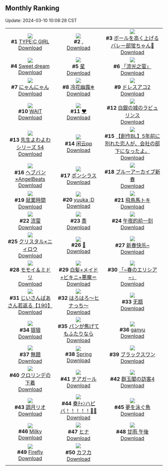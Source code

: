 ## Monthly Ranking
Update: 2024-03-10 10:08:28 CST

|      |      |      |
| :----: | :----: | :----: |
| ![](https://i.pixiv.re/c/240x480/img-master/img/2024/02/10/00/00/06/115906406_p0_master1200.jpg)<br>**#1** [TYPE:C GIRL](https://www.pixiv.net/artworks/115906406)<br>[Download](https://i.pixiv.re/img-original/img/2024/02/10/00/00/06/115906406_p0.jpg) | ![](https://i.pixiv.re/c/240x480/img-master/img/2024/02/10/00/00/25/115906527_p0_master1200.jpg)<br>**#2** [.](https://www.pixiv.net/artworks/115906527)<br>[Download](https://i.pixiv.re/img-original/img/2024/02/10/00/00/25/115906527_p0.jpg) | ![](https://i.pixiv.re/c/240x480/img-master/img/2024/02/10/18/13/08/115926958_p0_master1200.jpg)<br>**#3** [ボールを高く上げるバレー部蛍ちゃん🏐](https://www.pixiv.net/artworks/115926958)<br>[Download](https://i.pixiv.re/img-original/img/2024/02/10/18/13/08/115926958_p0.jpg) |
| ![](https://i.pixiv.re/c/240x480/img-master/img/2024/02/11/06/12/16/115940705_p0_master1200.jpg)<br>**#4** [Sweet dream](https://www.pixiv.net/artworks/115940705)<br>[Download](https://i.pixiv.re/img-original/img/2024/02/11/06/12/16/115940705_p0.png) | ![](https://i.pixiv.re/c/240x480/img-master/img/2024/02/10/19/09/12/115928533_p0_master1200.jpg)<br>**#5** [星](https://www.pixiv.net/artworks/115928533)<br>[Download](https://i.pixiv.re/img-original/img/2024/02/10/19/09/12/115928533_p0.jpg) | ![](https://i.pixiv.re/c/240x480/img-master/img/2024/02/08/13/21/47/115864464_p0_master1200.jpg)<br>**#6** [「流光之萤」](https://www.pixiv.net/artworks/115864464)<br>[Download](https://i.pixiv.re/img-original/img/2024/02/08/13/21/47/115864464_p0.jpg) |
| ![](https://i.pixiv.re/c/240x480/img-master/img/2024/02/10/14/06/16/115921253_p0_master1200.jpg)<br>**#7** [にゃんにゃん](https://www.pixiv.net/artworks/115921253)<br>[Download](https://i.pixiv.re/img-original/img/2024/02/10/14/06/16/115921253_p0.png) | ![](https://i.pixiv.re/c/240x480/img-master/img/2024/02/10/01/01/56/115908961_p0_master1200.jpg)<br>**#8** [冷花幽露❄](https://www.pixiv.net/artworks/115908961)<br>[Download](https://i.pixiv.re/img-original/img/2024/02/10/01/01/56/115908961_p0.jpg) | ![](https://i.pixiv.re/c/240x480/img-master/img/2024/02/10/00/08/16/115907169_p0_master1200.jpg)<br>**#9** [ドレスアコ2](https://www.pixiv.net/artworks/115907169)<br>[Download](https://i.pixiv.re/img-original/img/2024/02/10/00/08/16/115907169_p0.jpg) |
| ![](https://i.pixiv.re/c/240x480/img-master/img/2024/02/08/02/00/00/115855899_p0_master1200.jpg)<br>**#10** [WAIT](https://www.pixiv.net/artworks/115855899)<br>[Download](https://i.pixiv.re/img-original/img/2024/02/08/02/00/00/115855899_p0.png) | ![](https://i.pixiv.re/c/240x480/img-master/img/2024/02/10/09/18/12/115916001_p0_master1200.jpg)<br>**#11** [❤️](https://www.pixiv.net/artworks/115916001)<br>[Download](https://i.pixiv.re/img-original/img/2024/02/10/09/18/12/115916001_p0.jpg) | ![](https://i.pixiv.re/c/240x480/img-master/img/2024/02/10/00/12/09/115907318_p0_master1200.jpg)<br>**#12** [白銀の城のラビュリンス](https://www.pixiv.net/artworks/115907318)<br>[Download](https://i.pixiv.re/img-original/img/2024/02/10/00/12/09/115907318_p0.jpg) |
| ![](https://i.pixiv.re/c/240x480/img-master/img/2024/02/10/08/43/59/115915470_p0_master1200.jpg)<br>**#13** [先生よわよわシリーズ 54](https://www.pixiv.net/artworks/115915470)<br>[Download](https://i.pixiv.re/img-original/img/2024/02/10/08/43/59/115915470_p0.jpg) | ![](https://i.pixiv.re/c/240x480/img-master/img/2024/02/12/13/03/27/115983357_p0_master1200.jpg)<br>**#14** [闲云pp](https://www.pixiv.net/artworks/115983357)<br>[Download](https://i.pixiv.re/img-original/img/2024/02/12/13/03/27/115983357_p0.jpg) | ![](https://i.pixiv.re/c/240x480/img-master/img/2024/02/11/12/06/43/115918942_p0_master1200.jpg)<br>**#15** [【創作BL】5年前に別れた恋人が、会社の部下になったよ。](https://www.pixiv.net/artworks/115918942)<br>[Download](https://i.pixiv.re/img-original/img/2024/02/11/12/06/43/115918942_p0.jpg) |
| ![](https://i.pixiv.re/c/240x480/img-master/img/2024/02/10/12/03/25/115919026_p0_master1200.jpg)<br>**#16** [ヘブバン×AngelBeats](https://www.pixiv.net/artworks/115919026)<br>[Download](https://i.pixiv.re/img-original/img/2024/02/10/12/03/25/115919026_p0.jpg) | ![](https://i.pixiv.re/c/240x480/img-master/img/2024/02/10/17/02/48/115925095_p0_master1200.jpg)<br>**#17** [ポンシラス](https://www.pixiv.net/artworks/115925095)<br>[Download](https://i.pixiv.re/img-original/img/2024/02/10/17/02/48/115925095_p0.jpg) | ![](https://i.pixiv.re/c/240x480/img-master/img/2024/02/10/12/22/43/115919376_p0_master1200.jpg)<br>**#18** [ブルーアーカイブ新春](https://www.pixiv.net/artworks/115919376)<br>[Download](https://i.pixiv.re/img-original/img/2024/02/10/12/22/43/115919376_p0.jpg) |
| ![](https://i.pixiv.re/c/240x480/img-master/img/2024/02/10/17/59/47/115926478_p0_master1200.jpg)<br>**#19** [就業時間](https://www.pixiv.net/artworks/115926478)<br>[Download](https://i.pixiv.re/img-original/img/2024/02/10/17/59/47/115926478_p0.jpg) | ![](https://i.pixiv.re/c/240x480/img-master/img/2024/02/10/10/22/38/115917033_p0_master1200.jpg)<br>**#20** [yuuka :D](https://www.pixiv.net/artworks/115917033)<br>[Download](https://i.pixiv.re/img-original/img/2024/02/10/10/22/38/115917033_p0.jpg) | ![](https://i.pixiv.re/c/240x480/img-master/img/2024/02/08/00/00/55/115852716_p0_master1200.jpg)<br>**#21** [飛鳥馬トキ](https://www.pixiv.net/artworks/115852716)<br>[Download](https://i.pixiv.re/img-original/img/2024/02/08/00/00/55/115852716_p0.jpg) |
| ![](https://i.pixiv.re/c/240x480/img-master/img/2024/02/08/01/12/51/115854927_p0_master1200.jpg)<br>**#22** [流萤](https://www.pixiv.net/artworks/115854927)<br>[Download](https://i.pixiv.re/img-original/img/2024/02/08/01/12/51/115854927_p0.jpg) | ![](https://i.pixiv.re/c/240x480/img-master/img/2024/02/10/13/54/17/115916076_p0_master1200.jpg)<br>**#23** [黍](https://www.pixiv.net/artworks/115916076)<br>[Download](https://i.pixiv.re/img-original/img/2024/02/10/13/54/17/115916076_p0.png) | ![](https://i.pixiv.re/c/240x480/img-master/img/2024/02/11/13/39/30/115952605_p0_master1200.jpg)<br>**#24** [午夜的前一刻](https://www.pixiv.net/artworks/115952605)<br>[Download](https://i.pixiv.re/img-original/img/2024/02/11/13/39/30/115952605_p0.jpg) |
| ![](https://i.pixiv.re/c/240x480/img-master/img/2024/02/10/00/12/55/115907348_p0_master1200.jpg)<br>**#25** [クリスタル×ニィロウ](https://www.pixiv.net/artworks/115907348)<br>[Download](https://i.pixiv.re/img-original/img/2024/02/10/00/12/55/115907348_p0.png) | ![](https://i.pixiv.re/c/240x480/img-master/img/2024/02/11/06/27/36/115945063_p0_master1200.jpg)<br>**#26** [🐚](https://www.pixiv.net/artworks/115945063)<br>[Download](https://i.pixiv.re/img-original/img/2024/02/11/06/27/36/115945063_p0.png) | ![](https://i.pixiv.re/c/240x480/img-master/img/2024/02/09/18/07/01/115895910_p0_master1200.jpg)<br>**#27** [新春快乐~](https://www.pixiv.net/artworks/115895910)<br>[Download](https://i.pixiv.re/img-original/img/2024/02/09/18/07/01/115895910_p0.jpg) |
| ![](https://i.pixiv.re/c/240x480/img-master/img/2024/02/10/11/46/16/115918536_p0_master1200.jpg)<br>**#28** [モモイ＆ミドリ](https://www.pixiv.net/artworks/115918536)<br>[Download](https://i.pixiv.re/img-original/img/2024/02/10/11/46/16/115918536_p0.jpg) | ![](https://i.pixiv.re/c/240x480/img-master/img/2024/02/10/12/41/27/115919714_p0_master1200.jpg)<br>**#29** [白髪+メイド+ビキニ+悪魔＝](https://www.pixiv.net/artworks/115919714)<br>[Download](https://i.pixiv.re/img-original/img/2024/02/10/12/41/27/115919714_p0.jpg) | ![](https://i.pixiv.re/c/240x480/img-master/img/2024/02/10/12/23/47/115919389_p0_master1200.jpg)<br>**#30** [「~春のエリシア~」](https://www.pixiv.net/artworks/115919389)<br>[Download](https://i.pixiv.re/img-original/img/2024/02/10/12/23/47/115919389_p0.jpg) |
| ![](https://i.pixiv.re/c/240x480/img-master/img/2024/02/10/11/11/57/115917788_p0_master1200.jpg)<br>**#31** [じいさんばあさん若返る【190】](https://www.pixiv.net/artworks/115917788)<br>[Download](https://i.pixiv.re/img-original/img/2024/02/10/11/11/57/115917788_p0.jpg) | ![](https://i.pixiv.re/c/240x480/img-master/img/2024/02/10/23/28/31/115936894_p0_master1200.jpg)<br>**#32** [はろはろ～ヒナっち～](https://www.pixiv.net/artworks/115936894)<br>[Download](https://i.pixiv.re/img-original/img/2024/02/10/23/28/31/115936894_p0.jpg) | ![](https://i.pixiv.re/c/240x480/img-master/img/2024/02/08/12/00/58/115863152_p0_master1200.jpg)<br>**#33** [无题](https://www.pixiv.net/artworks/115863152)<br>[Download](https://i.pixiv.re/img-original/img/2024/02/08/12/00/58/115863152_p0.png) |
| ![](https://i.pixiv.re/c/240x480/img-master/img/2024/02/10/03/36/19/115911982_p0_master1200.jpg)<br>**#34** [银狼](https://www.pixiv.net/artworks/115911982)<br>[Download](https://i.pixiv.re/img-original/img/2024/02/10/03/36/19/115911982_p0.jpg) | ![](https://i.pixiv.re/c/240x480/img-master/img/2024/02/10/00/04/41/115907026_p0_master1200.jpg)<br>**#35** [パンが焦げてもふたりなら](https://www.pixiv.net/artworks/115907026)<br>[Download](https://i.pixiv.re/img-original/img/2024/02/10/00/04/41/115907026_p0.jpg) | ![](https://i.pixiv.re/c/240x480/img-master/img/2024/02/11/19/24/31/115960851_p0_master1200.jpg)<br>**#36** [ganyu](https://www.pixiv.net/artworks/115960851)<br>[Download](https://i.pixiv.re/img-original/img/2024/02/11/19/24/31/115960851_p0.jpg) |
| ![](https://i.pixiv.re/c/240x480/img-master/img/2024/02/11/18/30/46/115959359_p0_master1200.jpg)<br>**#37** [無題](https://www.pixiv.net/artworks/115959359)<br>[Download](https://i.pixiv.re/img-original/img/2024/02/11/18/30/46/115959359_p0.jpg) | ![](https://i.pixiv.re/c/240x480/img-master/img/2024/02/08/03/29/43/115855194_p0_master1200.jpg)<br>**#38** [Spring](https://www.pixiv.net/artworks/115855194)<br>[Download](https://i.pixiv.re/img-original/img/2024/02/08/03/29/43/115855194_p0.png) | ![](https://i.pixiv.re/c/240x480/img-master/img/2024/02/11/17/34/37/115957829_p0_master1200.jpg)<br>**#39** [ブラックスワン](https://www.pixiv.net/artworks/115957829)<br>[Download](https://i.pixiv.re/img-original/img/2024/02/11/17/34/37/115957829_p0.png) |
| ![](https://i.pixiv.re/c/240x480/img-master/img/2024/02/12/19/45/11/115992878_p0_master1200.jpg)<br>**#40** [クロリンデの下着](https://www.pixiv.net/artworks/115992878)<br>[Download](https://i.pixiv.re/img-original/img/2024/02/12/19/45/11/115992878_p0.png) | ![](https://i.pixiv.re/c/240x480/img-master/img/2024/02/08/15/02/43/115865927_p0_master1200.jpg)<br>**#41** [チアガール](https://www.pixiv.net/artworks/115865927)<br>[Download](https://i.pixiv.re/img-original/img/2024/02/08/15/02/43/115865927_p0.png) | ![](https://i.pixiv.re/c/240x480/img-master/img/2024/02/09/00/10/59/115879931_p0_master1200.jpg)<br>**#42** [群玉閣の訪客4](https://www.pixiv.net/artworks/115879931)<br>[Download](https://i.pixiv.re/img-original/img/2024/02/09/00/10/59/115879931_p0.jpg) |
| ![](https://i.pixiv.re/c/240x480/img-master/img/2024/02/08/00/00/23/115852634_p0_master1200.jpg)<br>**#43** [調月リオ](https://www.pixiv.net/artworks/115852634)<br>[Download](https://i.pixiv.re/img-original/img/2024/02/08/00/00/23/115852634_p0.jpg) | ![](https://i.pixiv.re/c/240x480/img-master/img/2024/02/10/03/09/52/115911580_p0_master1200.jpg)<br>**#44** [奏ﾁｬﾝハピバ！！！！！🎂🎉](https://www.pixiv.net/artworks/115911580)<br>[Download](https://i.pixiv.re/img-original/img/2024/02/10/03/09/52/115911580_p0.jpg) | ![](https://i.pixiv.re/c/240x480/img-master/img/2024/02/09/18/39/42/115896646_p0_master1200.jpg)<br>**#45** [夢を泳ぐ魚](https://www.pixiv.net/artworks/115896646)<br>[Download](https://i.pixiv.re/img-original/img/2024/02/09/18/39/42/115896646_p0.jpg) |
| ![](https://i.pixiv.re/c/240x480/img-master/img/2024/02/10/00/17/35/115907525_p0_master1200.jpg)<br>**#46** [Milky](https://www.pixiv.net/artworks/115907525)<br>[Download](https://i.pixiv.re/img-original/img/2024/02/10/00/17/35/115907525_p0.jpg) | ![](https://i.pixiv.re/c/240x480/img-master/img/2024/02/09/00/00/24/115879391_p0_master1200.jpg)<br>**#47** [ヒナ](https://www.pixiv.net/artworks/115879391)<br>[Download](https://i.pixiv.re/img-original/img/2024/02/09/00/00/24/115879391_p0.png) | ![](https://i.pixiv.re/c/240x480/img-master/img/2024/02/09/16/26/11/115893736_p0_master1200.jpg)<br>**#48** [甘雨 午後](https://www.pixiv.net/artworks/115893736)<br>[Download](https://i.pixiv.re/img-original/img/2024/02/09/16/26/11/115893736_p0.jpg) |
| ![](https://i.pixiv.re/c/240x480/img-master/img/2024/02/08/22/46/02/115876989_p0_master1200.jpg)<br>**#49** [Firefly](https://www.pixiv.net/artworks/115876989)<br>[Download](https://i.pixiv.re/img-original/img/2024/02/08/22/46/02/115876989_p0.png) | ![](https://i.pixiv.re/c/240x480/img-master/img/2024/02/11/08/00/03/115946156_p0_master1200.jpg)<br>**#50** [カフカ](https://www.pixiv.net/artworks/115946156)<br>[Download](https://i.pixiv.re/img-original/img/2024/02/11/08/00/03/115946156_p0.jpg) |
|      |
